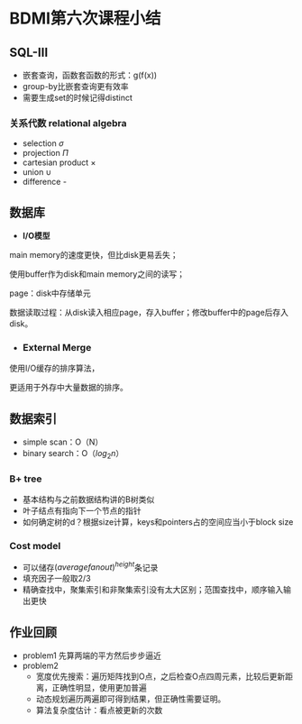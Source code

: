 # BDMI第六次课程小结

## SQL-III

+ 嵌套查询，函数套函数的形式：g(f(x))
+ group-by比嵌套查询更有效率
+ 需要生成set的时候记得distinct

### 关系代数 relational algebra

+ selection $\sigma$
+ projection $\Pi$
+ cartesian product $\times$
+ union $\cup$
+ difference -

## 数据库

+ **I/O模型**

main memory的速度更快，但比disk更易丢失；

使用buffer作为disk和main memory之间的读写；

page：disk中存储单元

数据读取过程：从disk读入相应page，存入buffer；修改buffer中的page后存入disk。

- ### External Merge

使用I/O缓存的排序算法，

更适用于外存中大量数据的排序。

## 数据索引

+ simple scan：O（N）
+ binary search：O（$log_2n$）

### B+ tree

+ 基本结构与之前数据结构讲的B树类似
+ 叶子结点有指向下一个节点的指针
+ 如何确定树的d？根据size计算，keys和pointers占的空间应当小于block size

### Cost model

+ 可以储存$(averagefanout)^{height}$条记录
+ 填充因子一般取2/3
+ 精确查找中，聚集索引和非聚集索引没有太大区别；范围查找中，顺序输入输出更快

## 作业回顾

+ problem1
	先算两端的平方然后步步逼近
+ problem2
	+ 宽度优先搜索：遍历矩阵找到O点，之后检查O点四周元素，比较后更新距离，正确性明显，使用更加普遍
	+ 动态规划遍历两遍即可得到结果，但正确性需要证明。
	+ 算法复杂度估计：看点被更新的次数









